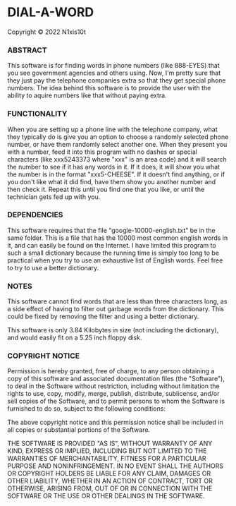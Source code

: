 

# DIAL-A-WORD
Copyright © 2022 N1xis10t


### ABSTRACT

This software is for finding words in phone numbers (like 888-EYES) that
you see government agencies and others using. Now, I'm pretty sure that they
just pay the telephone companies extra so that they get special phone numbers.
The idea behind this software is to provide the user with the ability to
aquire numbers like that without paying extra.


### FUNCTIONALITY

When you are setting up a phone line with the telephone company, what
they typically do is give you an option to choose a randomly selected phone
number, or have them randomly select another one. When they present you with
a number, feed it into this program with no dashes or special characters
(like xxx5243373 where "xxx" is an area code) and it will search the number to
see if it has any words in it. If it does, it will show you what the number
is in the format "xxx5-CHEESE". If it doesn't find anything, or if you don't
like what it did find, have them show you another number and then check it.
Repeat this until you find one that you like, or until the technician gets
fed up with you.


### DEPENDENCIES

This software requires that the file "google-10000-english.txt" be in the same
folder. This is a file that has the 10000 most common english words in it,
and can easily be found on the Internet. I have limited this program to such
a small dictionary because the running time is simply too long to be practical
when you try to use an exhaustive list of English words. Feel free to try to
use a better dictionary.


### NOTES

This software cannot find words that are less than three characters long, as a
side effect of having to filter out garbage words from the dictionary. This
could be fixed by removing the filter and using a better dictionary.

This software is only 3.84 Kilobytes in size (not including the dictionary),
and would easily fit on a 5.25 inch floppy disk.


### COPYRIGHT NOTICE

Permission is hereby granted, free of charge, to any person obtaining a copy
of this software and associated documentation files (the "Software"), to deal
in the Software without restriction, including without limitation the rights
to use, copy, modify, merge, publish, distribute, sublicense, and/or sell
copies of the Software, and to permit persons to whom the Software is
furnished to do so, subject to the following conditions:

The above copyright notice and this permission notice shall be included in all
copies or substantial portions of the Software.

THE SOFTWARE IS PROVIDED "AS IS", WITHOUT WARRANTY OF ANY KIND, EXPRESS OR
IMPLIED, INCLUDING BUT NOT LIMITED TO THE WARRANTIES OF MERCHANTABILITY,
FITNESS FOR A PARTICULAR PURPOSE AND NONINFRINGEMENT. IN NO EVENT SHALL THE
AUTHORS OR COPYRIGHT HOLDERS BE LIABLE FOR ANY CLAIM, DAMAGES OR OTHER
LIABILITY, WHETHER IN AN ACTION OF CONTRACT, TORT OR OTHERWISE, ARISING FROM,
OUT OF OR IN CONNECTION WITH THE SOFTWARE OR THE USE OR OTHER DEALINGS IN THE
SOFTWARE.

